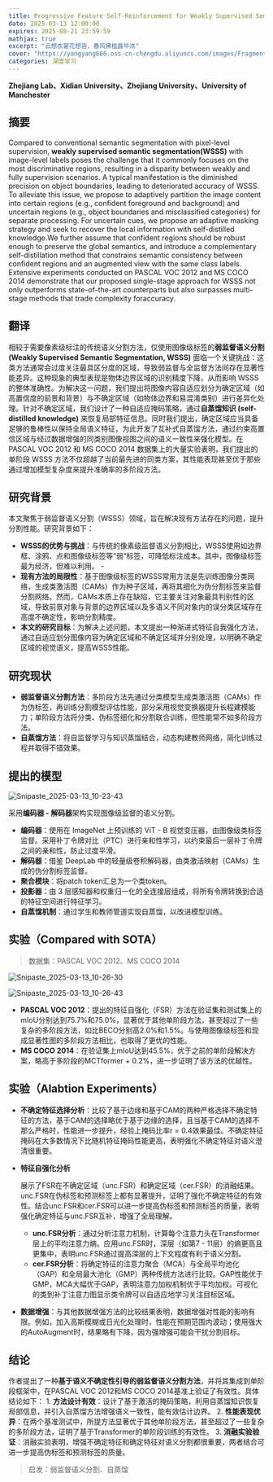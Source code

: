 ```yaml
---
title: Progressive Feature Self-Reinforcement for Weakly Supervised Semantic Segmentation
date: 2025-03-13 12:00:00
expires: 2025-08-21 23:59:59
mathjax: true
excerpt: "云想衣裳花想容，春风拂槛露华浓"
cover: "https://yangyang666.oss-cn-chengdu.aliyuncs.com/images/Fragment_7_4k_a51f7.jpg"
categories: 深度学习
---
```



**Zhejiang Lab、Xidian University、Zhejiang University、University of Manchester**


## 摘要

Compared to conventional semantic segmentation with pixel-level supervision, **weakly supervised semantic segmentation(WSSS)** with image-level labels poses the challenge that it commonly focuses on the most discriminative regions, resulting in a disparity between weakly and fully supervision scenarios. A typical manifestation is the diminished precision on object boundaries, leading to deteriorated accuracy of WSSS. To alleviate this issue, we propose to adaptively partition the image content into certain regions (e.g., confident
foreground and background) and uncertain regions (e.g., object boundaries and misclassified categories) for separate processing. For uncertain cues, we propose an adaptive masking strategy and seek to recover the local information with self-distilled knowledge.We further assume that confident regions should be robust enough to preserve the global semantics, and introduce a complementary self-distillation method that constrains semantic consistency between confident regions and an augmented view with the same class labels. Extensive experiments conducted on PASCAL VOC 2012 and MS COCO 2014 demonstrate that our proposed single-stage approach for WSSS not only outperforms state-of-the-art counterparts but also surpasses multi-stage methods that trade complexity foraccuracy.

## 翻译

相较于需要像素级标注的传统语义分割方法，仅使用图像级标签的**弱监督语义分割 (Weakly Supervised Semantic Segmentation, WSSS)** 面临一个关键挑战：这类方法通常会过度关注最具区分度的区域，导致弱监督与全监督方法间存在显著性能差异。这种现象的典型表现是物体边界区域的识别精度下降，从而影响 WSSS 的整体准确性。为解决这一问题，我们提出将图像内容自适应划分为确定区域（如高置信度的前景和背景）与不确定区域（如物体边界和易混淆类别）进行差异化处理。针对不确定区域，我们设计了一种自适应掩码策略，通过**自蒸馏知识 (self-distilled knowledge)** 来恢复局部特征信息。同时我们提出，确定区域应当具备足够的鲁棒性以保持全局语义特征，为此开发了互补式自蒸馏方法，通过约束高置信区域与经过数据增强的同类别图像视图之间的语义一致性来强化模型。在 PASCAL VOC 2012 和 MS COCO 2014 数据集上的大量实验表明，我们提出的单阶段 WSSS 方法不仅超越了当前最先进的同类方案，其性能表现甚至优于那些通过增加模型复杂度来提升准确率的多阶段方法。

## 研究背景

本文聚焦于弱监督语义分割（WSSS）领域，旨在解决现有方法存在的问题，提升分割性能。研究背景如下：

- **WSSS的优势与挑战**：与传统的像素级监督语义分割相比，WSSS使用如边界框、涂鸦、点和图像级标签等“弱”标签，可降低标注成本。其中，图像级标签最为经济，但难以利用。 -
-  **现有方法的局限性**：基于图像级标签的WSSS常用方法是先训练图像分类网络，生成类激活图（CAMs）作为种子区域，再将其细化为伪分割标签来监督分割网络。然而，CAMs本质上存在缺陷，它主要关注对象最具判别性的区域，导致前景对象与背景的边界区域以及多语义不同对象内的误分类区域存在高度不确定性，影响分割精度。 
-  **本文的研究目标**：为解决上述问题，本文提出一种渐进式特征自我强化方法，通过自适应划分图像内容为确定区域和不确定区域并分别处理，以明确不确定区域的视觉语义，提高WSSS性能。 

## 研究现状

- **弱监督语义分割方法**：多阶段方法先通过分类模型生成类激活图（CAMs）作为伪标签，再训练分割模型评估性能，部分采用视觉变换器提升长程建模能力；单阶段方法将分类、伪标签细化和分割联合训练，但性能常不如多阶段方法。
- **自蒸馏方法**：将自监督学习与知识蒸馏结合，动态构建教师网络，简化训练过程并取得不错效果。

## 提出的模型

![Snipaste_2025-03-13_10-23-43](https://yangyang666.oss-cn-chengdu.aliyuncs.com/images/Snipaste_2025-03-13_10-23-43.png)



采用**编码器 - 解码器**架构实现图像级监督的语义分割。

- **编码器**：使用在 ImageNet 上预训练的 ViT - B 视觉变压器，由图像级类标签监督。采用补丁令牌对比（PTC）进行亲和性学习，以约束最后一层补丁令牌之间的亲和性，防止过度平滑。
- **解码器**：借鉴 DeepLab 中的轻量级卷积解码器，由类激活映射（CAMs）生成的伪分割标签监督。
- **聚合模块**：将patch token汇总为一个类token。
- **投影器**：由 3 层感知器和权重归一化的全连接层组成，将所有令牌转换到合适的特征空间进行特征学习。
- **自蒸馏机制**：通过学生和教师管道实现自蒸馏，以改进模型训练。



## 实验（Compared with SOTA）

> 数据集：PASCAL VOC 2012、MS COCO 2014

![Snipaste_2025-03-13_10-26-30](https://yangyang666.oss-cn-chengdu.aliyuncs.com/images/Snipaste_2025-03-13_10-26-30.png)



![Snipaste_2025-03-13_10-26-43](https://yangyang666.oss-cn-chengdu.aliyuncs.com/images/Snipaste_2025-03-13_10-26-43.png)



- **PASCAL VOC 2012**：提出的特征自强化（FSR）方法在验证集和测试集上的mIoU分别达到75.7%和75.0%，显著优于其他单阶段方法，甚至超过了一些复杂的多阶段方法，如比BECO分别高2.0%和1.5%。与使用图像级标签和现成显著性图的多阶段方法相比，也取得了更优的性能。
- **MS COCO 2014**：在验证集上mIoU达到45.5%，优于之前的单阶段解决方案，略高于多阶段的MCTformer + 0.2%，进一步证明了该方法的优越性。





## 实验（Alabtion Experiments）

- **不确定特征选择分析**：比较了基于边缘和基于CAM的两种严格选择不确定特征的方法，基于CAM的选择略优于基于边缘的选择，且当基于CAM的选择不那么严格时，性能进一步提升，经验上掩码比率r = 0.4效果最佳。不确定特征掩码在大多数情况下比随机特征掩码性能更高，表明强化不确定特征对语义澄清很重要。

- **特征自强化分析**

  展示了FSR在不确定区域（unc.FSR）和确定区域（cer.FSR）的消融结果。unc.FSR在伪标签和预测标签上都有显著提升，证明了强化不确定特征的有效性。结合unc.FSR和cer.FSR可以进一步提高伪标签和预测标签的质量，表明强化确定特征与unc.FSR互补，增强了全局理解。

  - **unc.FSR分析**：通过分析注意力机制，计算每个注意力头在Transformer层上的平均注意力熵。应用unc.FSR时，深层（如第7 - 11层）的熵更高且更集中，表明unc.FSR通过提高深层的上下文程度有利于语义分割。
  - **cer.FSR分析**：将确定特征的注意力聚合（MCA）与全局平均池化（GAP）和全局最大池化（GMP）两种传统方法进行比较。GAP性能优于GMP，MCA大幅优于GAP，表明注意力加权机制优于平均加权。可视化的类到补丁注意力图显示类令牌可以自适应地学习关注目标区域。

- **数据增强**：与其他数据增强方法的比较结果表明，数据增强对性能的影响有限。例如，加入高斯模糊或日光化处理时，性能在预期范围内波动；使用强大的AutoAugment时，结果略有下降，因为强增强可能会干扰分割目标。



## 结论

作者提出了一种**基于语义不确定性引导的弱监督语义分割方法**，并将其集成到单阶段框架中，在PASCAL VOC 2012和MS COCO 2014基准上验证了有效性。具体结论如下： 1. **方法设计有效**：设计了基于激活的掩码策略，利用自蒸馏知识恢复局部信息，并引入自蒸馏方法增强语义一致性，能有效估计边界。 2. **性能表现优异**：在两个基准测试中，所提方法显著优于其他单阶段方法，甚至超过了一些复杂的多阶段方法，证明了基于Transformer的单阶段训练的有效性。 3. **消融实验验证**：消融实验表明，增强不确定特征和确定特征对语义分割都很重要，两者结合可进一步提高伪标签和预测标签的质量。 



> 启发：弱监督语义分割、自蒸馏


